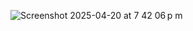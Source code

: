 ![Screenshot 2025-04-20 at 7 42 06 p m](https://github.com/user-attachments/assets/38a136ce-15c8-4230-9588-2ffeae54885f)
